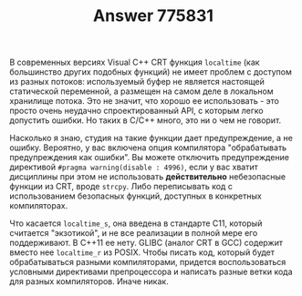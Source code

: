 ﻿---
title: "Answer 775831"
se.owner.user_id: 240512
se.owner.display_name: "MSDN.WhiteKnight"
se.owner.link: "https://ru.stackoverflow.com/users/240512/msdn-whiteknight"
se.answer_id: 775831
se.question_id: 775464
se.post_type: answer
se.score: 1
se.is_accepted: False
---
<p>В современных версиях Visual C++ CRT функция <code>localtime</code> (как большинство других подобных функций) не имеет проблем с доступом из разных потоков: используемый буфер не является настоящей статической переменной, а размещен на самом деле в локальном хранилище потока. Это не значит, что хорошо ее использовать - это просто очень неудачно спроектированный API, с которым легко допустить ошибки. Но таких в С/С++ много, это ни о чем не говорит.</p>

<p>Насколько я знаю, студия на такие функции дает предупреждение, а не ошибку. Вероятно, у вас включена опция компилятора "обрабатывать предупреждения как ошибки". Вы можете отключить предупреждение директивой <code>#pragma warning(disable : 4996)</code>, если у вас хватит дисциплины при этом не использовать <strong>действительно</strong> небезопасные функции из CRT, вроде <code>strcpy</code>. Либо переписывать код с использованием безопасных функций, доступных в конкретных компиляторах.</p>

<p>Что касается <code>localtime_s</code>, она введена в стандарте С11, который считается "экзотикой", и не все реализации в полной мере его поддерживают. В С++11 ее нету. GLIBC (аналог CRT в GCC) содержит вместо нее <code>localtime_r</code> из POSIX. Чтобы писать код, который будет обрабатываться разными компиляторами, придется воспользоваться условными директивами препроцессора и написать разные ветки кода для разных компиляторов. Иначе никак.</p>
